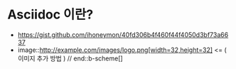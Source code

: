 # Asciidoc 이란?
* https://gist.github.com/ihoneymon/40fd306b4f460f44f4050d3bf73a6637
* image::http://example.com/images/logo.png[width=32,height=32] <= ( 이미지 추가 방법 )
// end::b-scheme[]
